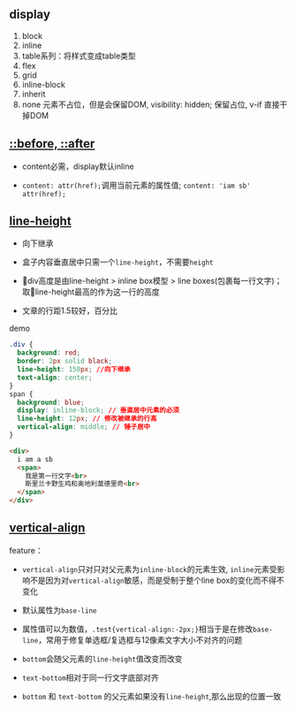 [vertical-align]:https://www.zhangxinxu.com/wordpress/2010/05/%E6%88%91%E5%AF%B9css-vertical-align%E7%9A%84%E4%B8%80%E4%BA%9B%E7%90%86%E8%A7%A3%E4%B8%8E%E8%AE%A4%E8%AF%86%EF%BC%88%E4%B8%80%EF%BC%89/

[line-height]:https://www.zhangxinxu.com/wordpress/2009/11/css%E8%A1%8C%E9%AB%98line-height%E7%9A%84%E4%B8%80%E4%BA%9B%E6%B7%B1%E5%85%A5%E7%90%86%E8%A7%A3%E5%8F%8A%E5%BA%94%E7%94%A8/

[::before, ::after]:https://www.cnblogs.com/starof/p/4459991.html

## display

1. block
2. inline
3. table系列：将样式变成table类型
4. flex
5. grid
6. inline-block
7. inherit
8. none 元素不占位，但是会保留DOM, visibility: hidden; 保留占位, v-if 直接干掉DOM

## [::before, ::after]

- content必需，display默认inline

- `content: attr(href);`调用当前元素的属性值; `content: 'iam sb' attr(href);`

## [line-height]

- 向下继承

- 盒子内容垂直居中只需一个`line-height`，不需要`height`

- div高度是由line-height > inline box模型 > line boxes(包裹每一行文字)；取line-height最高的作为这一行的高度

- 文章的行距1.5较好，百分比

demo

```css
.div {
  background: red;
  border: 2px solid black;
  line-height: 150px; //向下继承
  text-align: center;
}
span {
  background: blue;
  display: inline-block; // 垂直居中元素的必须
  line-height: 12px; // 修改被继承的行高
  vertical-align: middle; // 锤子居中
}
```

```html
<div>
  i am a sb
  <span>
    我是第一行文字<br>
    斯里兰卡野生鸡和奥地利莫德里奇<br>
  </span>
</div>
```

## [vertical-align]

feature：
- `vertical-align`只对只对父元素为`inline-block`的元素生效, `inline`元素受影响不是因为对`vertical-align`敏感，而是受制于整个line box的变化而不得不变化

- 默认属性为`base-line`

- 属性值可以为数值，`.test{vertical-align:-2px;}`相当于是在修改`base-line`，常用于修复单选框/复选框与12像素文字大小不对齐的问题
- `bottom`会随父元素的`line-height`值改变而改变

- `text-bottom`相对于同一行文字底部对齐

- `bottom` 和 `text-bottom` 的父元素如果没有`line-height`,那么出现的位置一致


